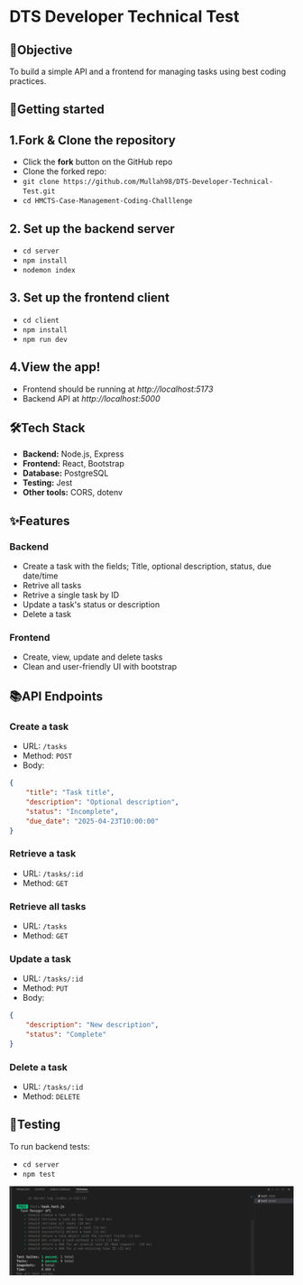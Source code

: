 # DTS Developer Technical Test

## 🎯Objective
To build a simple API and a frontend for managing tasks using best coding practices.

## 🚀Getting started
## 1.Fork & Clone the repository
- Click the **fork** button on the GitHub repo
- Clone the forked repo:
- `git clone https://github.com/Mullah98/DTS-Developer-Technical-Test.git`
- `cd HMCTS-Case-Management-Coding-Challlenge`

## 2. Set up the backend server
- `cd server`
- `npm install`
- `nodemon index`

## 3. Set up the frontend client
- `cd client`
- `npm install`
- `npm run dev`

## 4.View the app!
- Frontend should be running at *http://localhost:5173*
- Backend API at *http://localhost:5000*

## 🛠️Tech Stack
- **Backend:** Node.js, Express
- **Frontend:** React, Bootstrap
- **Database:** PostgreSQL
- **Testing:** Jest
- **Other tools:** CORS, dotenv

## ✨Features
### Backend
- Create a task with the fields; Title, optional description, status, due date/time
- Retrive all tasks
- Retrive a single task by ID
- Update a task's status or description
- Delete a task

### Frontend
- Create, view, update and delete tasks
- Clean and user-friendly UI with bootstrap


## 📚API Endpoints
### Create a task
- URL: `/tasks`
- Method: `POST`
- Body: 
```json
{
    "title": "Task title",
    "description": "Optional description",
    "status": "Incomplete",
    "due_date": "2025-04-23T10:00:00"
}
```

### Retrieve a task
- URL: `/tasks/:id`
- Method: `GET`

### Retrieve all tasks
- URL: `/tasks`
- Method: `GET`

### Update a task
- URL: `/tasks/:id`
- Method: `PUT`
- Body: 
```json
{
    "description": "New description",
    "status": "Complete"
}
```

### Delete a task
- URL: `/tasks/:id`
- Method: `DELETE`


## 🧪Testing
To run backend tests:
- `cd server`
- `npm test`

![Testing using Jest](server/tests/Jest-test-screenshot.png)
